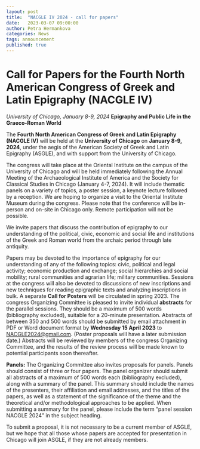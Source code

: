 ```yaml
---
layout: post
title:  "NACGLE IV 2024 - call for papers"
date:   2023-03-07 09:00:00
author: Petra Hermankova
categories: News
tags: announcement
published: true
---
```



# Call for Papers for the Fourth North American Congress of Greek and Latin Epigraphy (NACGLE IV)

_University of Chicago, January 8-9, 2024_
**Epigraphy and Public Life in the Graeco-Roman World**

The **Fourth North American Congress of Greek and Latin Epigraphy (NACGLE IV)** will be held
at the **University of Chicago** on **January 8-9, 2024**, under the aegis of the American Society of Greek
and Latin Epigraphy (ASGLE), and with support from the University of Chicago.

The congress will take place at the Oriental Institute on the campus of the University of Chicago and
will be held immediately following the Annual Meeting of the Archaeological Institute of America and
the Society for Classical Studies in Chicago (January 4-7, 2024). It will include thematic panels on a
variety of topics, a poster session, a keynote lecture followed by a reception. We are hoping to organize
a visit to the Oriental Institute Museum during the congress. Please note that the conference will be in-
person and on-site in Chicago only. Remote participation will not be possible.

We invite papers that discuss the contribution of epigraphy to our understanding of the political, civic,
economic and social life and institutions of the Greek and Roman world from the archaic period through
late antiquity.

Papers may be devoted to the importance of epigraphy for our understanding of any of the following
topics: civic, political and legal activity; economic production and exchange; social hierarchies and
social mobility; rural communities and agrarian life; military communities. Sessions at the congress will
also be devoted to discussions of new inscriptions and new techniques for reading epigraphic texts and
analyzing inscriptions in bulk. A separate **Call for Posters** will be circulated in spring 2023.
The congress Organizing Committee is pleased to invite individual **abstracts** for the parallel sessions.
They should be a maximum of 500 words (bibliography excluded), suitable for a 20-minute
presentation. Abstracts of between 350 and 500 words should be submitted by email attachment in PDF
or Word document format by **Wednesday 15 April 2023** to NACGLE2024@gmail.com. (Poster
proposals will have a later submission date.) Abstracts will be reviewed by members of the congress
Organizing Committee, and the results of the review process will be made known to potential
participants soon thereafter.

**Panels:** The Organizing Committee also invites proposals for panels. Panels should consist of three or
four papers. The panel organizer should submit all abstracts of a maximum of 500 words each
(bibliography excluded), along with a summary of the panel. This summary should include the names of
the presenters, their affiliation and email addresses, and the titles of the papers, as well as a statement of
the significance of the theme and the theoretical and/or methodological approaches to be applied. When
submitting a summary for the panel, please include the term “panel session NACGLE 2024” in the
subject heading.

To submit a proposal, it is not necessary to be a current member of ASGLE, but we hope that all those
whose papers are accepted for presentation in Chicago will join ASGLE, if they are not already
members.
